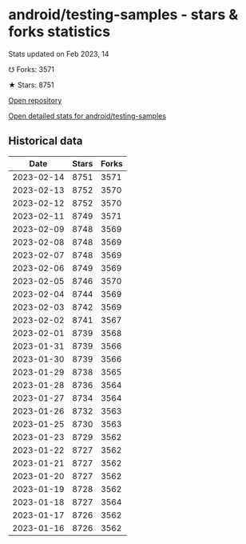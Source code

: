 # android/testing-samples - stars & forks statistics

Stats updated on Feb 2023, 14

☋ Forks: 3571

★ Stars: 8751

[Open repository](https://github.com/android/testing-samples)

[Open detailed stats for android/testing-samples](https://reviewgithub.com/rep/android/testing-samples)

## Historical data
| Date | Stars | Forks |
|------|-------|-------|
| 2023-02-14 | 8751 | 3571 | 
| 2023-02-13 | 8752 | 3570 | 
| 2023-02-12 | 8752 | 3570 | 
| 2023-02-11 | 8749 | 3571 | 
| 2023-02-09 | 8748 | 3569 | 
| 2023-02-08 | 8748 | 3569 | 
| 2023-02-07 | 8748 | 3569 | 
| 2023-02-06 | 8749 | 3569 | 
| 2023-02-05 | 8746 | 3570 | 
| 2023-02-04 | 8744 | 3569 | 
| 2023-02-03 | 8742 | 3569 | 
| 2023-02-02 | 8741 | 3567 | 
| 2023-02-01 | 8739 | 3568 | 
| 2023-01-31 | 8739 | 3566 | 
| 2023-01-30 | 8739 | 3566 | 
| 2023-01-29 | 8738 | 3565 | 
| 2023-01-28 | 8736 | 3564 | 
| 2023-01-27 | 8734 | 3564 | 
| 2023-01-26 | 8732 | 3563 | 
| 2023-01-25 | 8730 | 3563 | 
| 2023-01-23 | 8729 | 3562 | 
| 2023-01-22 | 8727 | 3562 | 
| 2023-01-21 | 8727 | 3562 | 
| 2023-01-20 | 8727 | 3562 | 
| 2023-01-19 | 8728 | 3562 | 
| 2023-01-18 | 8727 | 3564 | 
| 2023-01-17 | 8726 | 3562 | 
| 2023-01-16 | 8726 | 3562 | 


